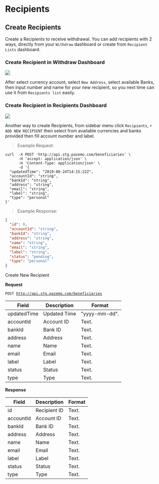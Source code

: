 # Recipients

## Create Recipients

Create a Recipients to receive withdrawal. You can add recipients with 2 ways, directly from your `Withdraw` dashboard or create from `Recipient Lists` dashboard.

### Create Recipient in Withdraw Dashboard

<a href="https://raw.githubusercontent.com/Pazemo/docs/main/source/images/add-recipients-withdraw.jpg" target="_blank" title="Click To View Full Screen Image In New Tab"><img src="https://raw.githubusercontent.com/Pazemo/docs/main/source/images/add-recipients-withdraw.jpg"></a>

After select currency account, select `New Address`, select available Banks, then input number and name for your new recipient, so you next time can use it from `Recipients list` easily.

### Create Recipient in Recipients Dashboard

<a href="https://raw.githubusercontent.com/Pazemo/docs/main/source/images/add-recipients.jpg" target="_blank" title="Click To View Full Screen Image In New Tab"><img src="https://raw.githubusercontent.com/Pazemo/docs/main/source/images/add-recipients.jpg"></a>

Another way to create Recipients, from sidebar menu click `Recipients`, `+ ADD NEW RECIPIENT` then select from available currencies and banks provided then fill account number and label.

> Example Request:

```shell
curl  -X POST 'http://api.stg.pazemo.com/beneficiaries' \
      -H 'accept: application/json' \
      -H 'Content-Type: application/json' \
      -d '{
  "updatedTime": "2019-08-24T14:15:22Z",
  "accountId": "string",
  "bankId": "string",
  "address": "string",
  "email": "string",
  "label": "string",
  "type": "personal"
}'
```

> Example Response:

```json
{
  "id": 0,
  "accountId": "string",
  "bankId": "string",
  "address": "string",
  "name": "string",
  "email": "string",
  "label": "string",
  "status": "pending",
  "type": "personal"
}
```
Create New Recipient

**Request**

<code>POST http://api.stg.pazemo.com/beneficiaries</code>

Field | Description | Format
--------- | ------- | -----------
updatedTime | Updated Time | "yyyy-mm-dd".
accountId | Account ID | Text.
bankId | Bank ID | Text.
address | Address | Text.
name | Name | Text.
email | Email | Text.
label | Label | Text.
status | Status | Text.
type | Type | Text.

**Response**

Field | Description | Format
--------- | ------- | -----------
id | Recipient ID | Text.
accountId | Account ID | Text.
bankId | Bank ID | Text.
address | Address | Text.
name | Name | Text.
email | Email | Text.
label | Label | Text.
status | Status | Text.
type | Type | Text.